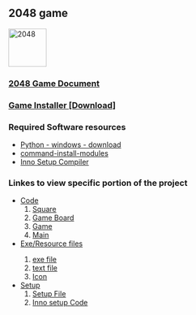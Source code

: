 <h2> 2048 game </h2>
<img src="https://raw.githubusercontent.com/Jyothi-prakash-muddana/2048-game/master/code/2048_IC5_2.ico" alt="2048" height=75 width=75></img>
<h3> <a href='https://github.com/Jyothi-prakash-muddana/2048-game/blob/master/2048%20Document.pdf'> 2048 Game Document </a></h3>
<h3> <a href='https://github.com/Jyothi-prakash-muddana/2048-game/raw/master/Setup/mysetup.exe'> Game Installer [Download] </a><h3>

<h3> Required Software resources </h3> 
<ul>
    <li> <a href='https://www.python.org/ftp/python/3.8.5/python-3.8.5.exe'>Python - windows - download</a></li>
    <li> <a href='https://github.com/Jyothi-prakash-muddana/2048-game/blob/master/Install.cmd'> command-install-modules</a></li>
    <li> <a href='https://jrsoftware.org/download.php/is.exe'> Inno Setup Compiler </a></li>
    
</ul>
<h3> Linkes to view specific portion of the project</h3>
<ul>
  <li><a href='https://github.com/Jyothi-prakash-muddana/2048-game/tree/master/code'> Code </a>
       <ol>
          <li ><a href='https://github.com/Jyothi-prakash-muddana/2048-game/blob/master/code/square.py'> Square </a></li>
          <li ><a href='https://github.com/Jyothi-prakash-muddana/2048-game/blob/master/code/gameboard.py'> Game Board  </a></li>
          <li ><a href='https://github.com/Jyothi-prakash-muddana/2048-game/blob/master/code/game.py'> Game </a></li>
          <li ><a href='https://github.com/Jyothi-prakash-muddana/2048-game/blob/master/code/main.py'> Main </a></li>
       </ol>
  </li>
  <li> <a href='https://github.com/Jyothi-prakash-muddana/2048-game/tree/master/Executable%20file'> Exe/Resource files </a></li> 
       <ol>
           <li> <a href='https://github.com/Jyothi-prakash-muddana/2048-game/blob/master/Executable%20file/2048%20Game.exe'> exe file  </a></li>
           <li> <a href='https://github.com/Jyothi-prakash-muddana/2048-game/blob/master/Executable%20file/2048.txt'>text file </a></li>
           <li> <a href='https://github.com/Jyothi-prakash-muddana/2048-game/blob/master/Executable%20file/2048_IC5_2.ico'>Icon </a></li>
       </ol>
  </li>
  <li> <a href='https://github.com/Jyothi-prakash-muddana/2048-game/tree/master/Setup'>Setup
       <ol>
           <li> <a href='https://github.com/Jyothi-prakash-muddana/2048-game/blob/master/Setup/mysetup.exe'>Setup File </a></li>
           <li> <a href='https://github.com/Jyothi-prakash-muddana/2048-game/blob/master/Setup/2048%20SetUp.iss'>Inno setup Code </a></li>
       </ol>
  </li>
</ul>
